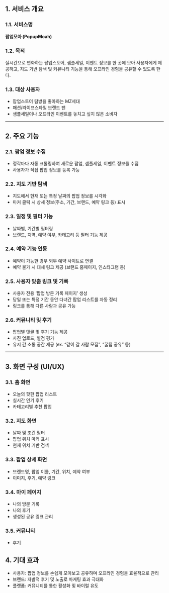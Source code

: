 ## 1. 서비스 개요

### 1.1. 서비스명

**팝업모아 (PopupMoah)**

### 1.2. 목적

실시간으로 변화하는 팝업스토어, 샘플세일, 이벤트 정보를 한 곳에 모아 사용자에게 제공하고, 지도 기반 탐색 및 커뮤니티 기능을 통해 오프라인 경험을 공유할 수 있도록 한다.

### 1.3. 대상 사용자

- 팝업스토어 탐방을 좋아하는 MZ세대
- 패션/라이프스타일 브랜드 팬
- 샘플세일이나 오프라인 이벤트를 놓치고 싶지 않은 소비자

---

## 2. 주요 기능

### 2.1. 팝업 정보 수집

- 정각마다 자동 크롤링하여 새로운 팝업, 샘플세일, 이벤트 정보를 수집
- 사용자가 직접 팝업 정보를 등록 가능

### 2.2. 지도 기반 탐색

- 지도에서 현재 또는 특정 날짜의 팝업 정보를 시각화
- 마커 클릭 시 상세 정보(주소, 기간, 브랜드, 예약 링크 등) 표시

### 2.3. 일정 및 필터 기능

- 날짜별, 기간별 필터링
- 브랜드, 지역, 예약 여부, 카테고리 등 필터 기능 제공

### 2.4. 예약 기능 연동

- 예약이 가능한 경우 외부 예약 사이트로 연결
- 예약 불가 시 대체 링크 제공 (브랜드 홈페이지, 인스타그램 등)

### 2.5. 사용자 맞춤 링크 및 기록

- 사용자 전용 ‘팝업 방문 기록 페이지’ 생성
- 당일 또는 특정 기간 동안 다녀간 팝업 리스트를 자동 정리
- 링크를 통해 다른 사람과 공유 가능

### 2.6. 커뮤니티 및 후기

- 팝업별 댓글 및 후기 기능 제공
- 사진 업로드, 별점 평가
- 유저 간 소통 공간 제공 (ex. “같이 갈 사람 모집”, “꿀팁 공유” 등)

---

## 3. 화면 구성 (UI/UX)

### 3.1. 홈 화면

- 오늘의 핫한 팝업 리스트
- 실시간 인기 후기
- 카테고리별 추천 팝업

### 3.2. 지도 화면

- 날짜 및 조건 필터
- 팝업 위치 마커 표시
- 현재 위치 기반 검색

### 3.3. 팝업 상세 화면

- 브랜드명, 팝업 이름, 기간, 위치, 예약 여부
- 이미지, 후기, 예약 링크

### 3.4. 마이 페이지

- 나의 방문 기록
- 나의 후기
- 생성된 공유 링크 관리

### 3.5. 커뮤니티

- 후기

## 4. 기대 효과

- 사용자: 팝업 정보를 손쉽게 모아보고 공유하며 오프라인 경험을 효율적으로 관리
- 브랜드: 자발적 후기 및 노출로 마케팅 효과 극대화
- 플랫폼: 커뮤니티를 통한 활성화 및 바이럴 유도

